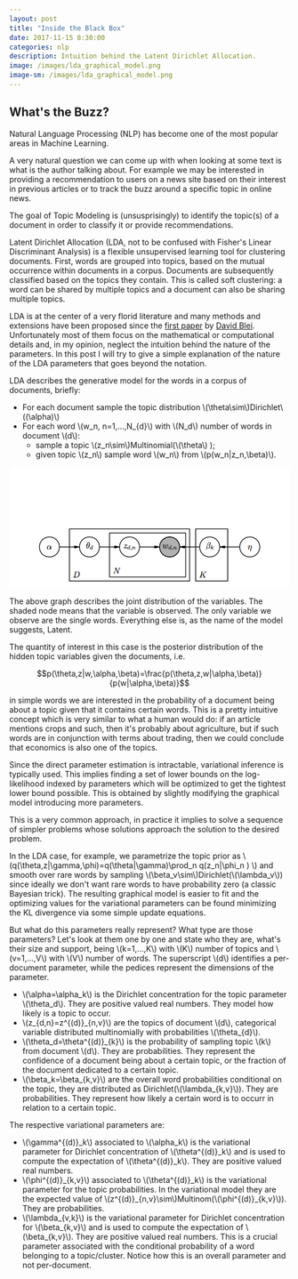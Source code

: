 ```yaml
---
layout: post
title: "Inside the Black Box"
date: 2017-11-15 8:30:00
categories: nlp
description: Intuition behind the Latent Dirichlet Allocation.
image: /images/lda_graphical_model.png
image-sm: /images/lda_graphical_model.png
---
```



## What's the Buzz?

Natural Language Processing (NLP) has become one of the most popular areas in Machine Learning.

A very natural question we can come up with when looking at some text is what is the author talking about. For example we may be interested in providing a recommendation to users on a news site based on their interest in previous articles or to track the buzz around a specific topic in online news.


The goal of Topic Modeling is (unsusprisingly) to identify the topic(s) of a document in order to classify it or provide recommendations.


Latent Dirichlet Allocation (LDA, not to be confused with Fisher's Linear Discriminant Analysis) is a flexible unsupervised learning tool for clustering documents. First, words are grouped into topics, based on the mutual occurrence within documents in a corpus. Documents are subsequently classified based on the topics they contain. This is called soft clustering: a word can be shared by multiple topics and a document can also be sharing multiple topics.


LDA is at the center of a very florid literature and many methods and extensions have been proposed since the [first paper](http://www.jmlr.org/papers/volume3/blei03a/blei03a.pdf) by [David Blei](http://www.cs.columbia.edu/~blei/topicmodeling.html). Unfortunately most of them focus on the mathematical or computational details and, in my opinion, neglect the intuition behind the nature of the parameters. In this post I will try to give a simple explanation of the nature of the LDA parameters that goes beyond the notation.

LDA describes the generative model for the words in a corpus of documents, briefly:

* For each document sample the topic distribution \\(\theta\sim\\)Dirichlet\\((\alpha)\\) 
* For each word \\(w\_n, n=1,...,N\_{d}\\) with \\(N\_d\\) number of words in document \\(d\\):
	* sample a topic \\(z\_n\sim\\)Multinomial(\\(\theta\\) );
	* given topic \\(z\_n\\) sample word \\(w\_n\\) from \\(p(w\_n\|z\_n,\beta)\\).

![Joint distribution Graph](/images/lda_graphical_model.png)

The above graph describes the joint distribution of the variables. The shaded node means that the variable is observed. The only variable we observe are the single words. Everything else is, as the name of the model suggests, Latent.

The quantity of interest in this case is the posterior distribution of the hidden topic variables given the documents, i.e.

$$p(\theta,z|w,\alpha,\beta)=\frac{p(\theta,z,w|\alpha,\beta)}{p(w|\alpha,\beta)}$$

in simple words we are interested in the probability of a document being about a topic given that it contains certain words. This is a pretty intuitive concept which is very similar to what a human would do: if an article mentions crops and such, then it's probably about agriculture, but if such words are in conjunction with terms about trading, then we could conclude that economics is also one of the topics.

Since the direct parameter estimation is intractable, variational inference is typically used. This implies finding a set of lower bounds on the log-likelihood indexed by parameters which will be optimized to get the tightest lower bound possible. This is obtained by slightly modifying the graphical model introducing more parameters.

This is a very common approach, in practice it implies to solve a sequence of simpler problems whose solutions approach the solution to the desired problem.

In the LDA case, for example, we parametrize the topic prior as \\(q(\theta,z\|\gamma,\phi)=q(\theta\|\gamma)\prod\_n q(z\_n\|\phi\_n ) \\) and smooth over rare words by sampling \\(\beta\_v\sim\\)Dirichlet(\\(\lambda\_v\\)) since ideally we don't want rare words to have probability zero (a classic Bayesian trick). The resulting graphical model is easier to fit and the optimizing values for the variational parameters can be found minimizing the KL divergence via some simple update equations.

But what do this parameters really represent? What type are those parameters? Let's look at them one by one and state who they are, what's their size and support, being \\(k=1,...,K\\) with \\(K\\) number of topics and \\(v=1,...,V\\) with \\(V\\) number of words. The superscript \\(d\\) identifies a per-document parameter, while the pedices represent the dimensions of the parameter.

* \\(\alpha=\alpha\_k\\) is the Dirichlet concentration for the topic parameter \\(\theta\_d\\). They are positive valued real numbers. They model how likely is a topic to occur.
* \\(z\_{d,n}=z^{(d)}\_{n,v}\\) are the topics of document \\(d\\), categorical variable distributed multinomially with probabilities  \\(\theta\_{d}\\).
* \\(\theta\_d=\theta^{(d)}\_{k}\\) is the probability of sampling topic \\(k\\) from document \\(d\\). They are probabilities. They represent the confidence of a document being about a certain topic, or the fraction of the document dedicated to a certain topic.
* \\(\beta\_k=\beta\_{k,v}\\) are the overall word probabilities conditional on the topic, they are distributed as Dirichlet(\\(\lambda\_{k,v}\\)). They are probabilities. They represent how likely a certain word is to occurr in relation to a certain topic.

The respective variational parameters are:

* \\(\gamma^{(d)}\_k\\) associated to \\(\alpha\_k\\) is the variational parameter for Dirichlet concentration of \\(\theta^{(d)}\_k\\) and is used to compute the expectation of \\(\theta^{(d)}\_k\\). They are positive valued real numbers.
* \\(\phi^{(d)}\_{k,v}\\) associated to  \\(\theta^{(d)}\_k\\) is the variational parameter for the topic probabilities. In the variational model they are the expected value of \\(z^{(d)}\_{n,v}\sim\\)Multinom(\\(\phi^{(d)}\_{k,v}\\)). They are probabilities.
* \\(\lambda\_{v,k}\\) is the variational parameter for Dirichlet concentration for \\(\beta\_{k,v}\\) and is used to compute the expectation of \\(\beta\_{k,v}\\). They are positive valued real numbers. This is a crucial parameter associated with the conditional probability of a word belonging to a topic/cluster. Notice how this is an overall parameter and not per-document.


